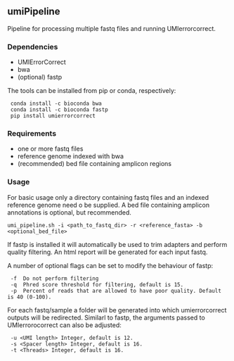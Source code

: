 ## umiPipeline
 Pipeline for processing multiple fastq files and running UMIerrorcorrect.
 
 ### Dependencies
 
 - UMIErrorCorrect
 - bwa
 - (optional) fastp
 
The tools can be installed from pip or conda, respectively:
 
```
 conda install -c bioconda bwa
 conda install -c bioconda fastp
 pip install umierrorcorrect
```
 
 ### Requirements

- one or more fastq files
- reference genome indexed with bwa
- (recommended) bed file containing amplicon regions
 
 ### Usage
 
For basic usage only a directory containing fastq files and an indexed reference genome need o be supplied. A bed file containing amplicon annotations is optional, but recommended.

```
umi_pipeline.sh -i <path_to_fastq_dir> -r <reference_fasta> -b <optional_bed_file>
```

If fastp is installed it will automatically be used to trim adapters and perform quality filtering. An html report will be generated for each input fastq.

A number of optional flags can be set to modify the behaviour of fastp:
```
 -f  Do not perform filtering
 -q  Phred score threshold for filtering, default is 15.
 -p  Percent of reads that are allowed to have poor quality. Default is 40 (0-100).
```

For each fastq/sample a folder will be generated into which umierrorcorrect outputs will be redirected. Similarl to fastp, the arguments passed to UMIerrorocorrect can also be adjusted:
```
 -u <UMI length> Integer, default is 12.
 -s <Spacer length> Integer, default is 16.
 -t <Threads> Integer, default is 16.
```


